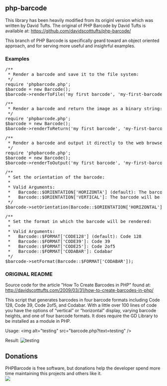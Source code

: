 <h2>php-barcode</h2>

This library has been heavily modified from its originl version which was written by David Tufts. The original of PHP Barcode by David Tufts is available at: https://github.com/davidscotttufts/php-barcode/

This branch of PHP Barcode is specifically geard toward an object oriented approach, and for serving more useful and insighrful examples.

<h3>Examples</h3>
<pre>
/**
 * Render a barcode and save it to the file system:
 */
require 'phpbarcode.php';
$barcode = new Barcode();
$barcode->renderToFile('my first barcode', 'my-first-barcode.png');
</pre>

<pre>
/**
 * Render a barcode and return the image as a binary string:
 */
require 'phpbarcode.php';
$barcode = new Barcode();
$barcode->renderToReturn('my first barcode', 'my-first-barcode.png');
</pre>

<pre>
/**
 * Render a barcode and output it directly to the web browser:
 */
require 'phpbarcode.php';
$barcode = new Barcode();
$barcode->renderToOutput('my first barcode', 'my-first-barcode.png');
</pre>

<pre>
/**
 * Set the orientation of the barcode:
 * 
 * Valid Arguments:
 *   Barcode::$ORIENTATION['HORIZONTA'] (default): The barcode will be rendered horizontlly on the screen.
 *   Barcode::$ORIENTATION['VERTICAL']: The barcode will be rendered vertically on the screen.
 */
$barcode->setOrientation(Barcode::$ORIENTATION['HORIZONTAL']);
</pre>

<pre>
/**
 * Set the format in which the barcode will be rendered:
 * 
 * Valid Arguments:
 *   Barcode::$FORMAT['CODE128'] (default): Code 128
 *   Barcode::$FORMAT['CODE39']: Code 39
 *   Barcode::$FORMAT['CODE25']: Code 2of5
 *   Barcode::$FORMAT['CODABAR']: Codabar
 */
$barcode->setFormat(Barcode::$FORMAT['CODABAR']);
</pre>

<h3>ORIGINAL README</h3>

Source code for the article "How To Create Barcodes in PHP" found at: 
http://davidscotttufts.com/2009/03/31/how-to-create-barcodes-in-php/

This script that generates barcodes in four barcode formats including
Code 128, Code 39, Code 2of5, and Codabar. With a little over 100 lines
of code you have the options of “vertical” or “horizontal” display,
varying barcode heights, and one of four barcode formats. It does require
the GD Library to be installed as a module in PHP.

Usage:
&lt;img alt="testing" src="barcode.php?text=testing" /&gt;

Result:
<img alt="testing" src="http://davidscotttufts.com/code/barcode.php?text=testing" />


Donations
---------
PHPBarcode is free software, but donations help the developer spend more time maintaining this projects and others like it.
<br />
<a href="https://www.paypal.com/cgi-bin/webscr?cmd=_s-xclick&hosted_button_id=S42X58PL8SR2Y"><img src="https://www.paypalobjects.com/en_US/i/btn/btn_donateCC_LG.gif" /></a>
